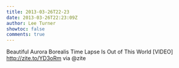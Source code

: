 ```yaml
---
title: 2013-03-26T22-23
date: 2013-03-26T22:23:09Z
author: Lee Turner
showtoc: false
comments: true
---
```


Beautiful Aurora Borealis Time Lapse Is Out of This World [VIDEO] http://zite.to/YD3oRm via @zite

